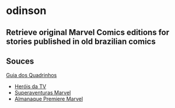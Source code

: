 # odinson

Retrieve original Marvel Comics editions for stories published in old brazilian comics
---

## Souces

[Guia dos Quadrinhos](http://www.guiadosquadrinhos.com/)
- [Heróis da TV](http://www.guiadosquadrinhos.com/edicao/herois-da-tv-2-serie-n-1/htv0302/6274)
- [Superaventuras Marvel](http://www.guiadosquadrinhos.com/edicao/superaventuras-marvel-n-1/sam0301/7927)
- [Almanaque Premiere Marvel](http://www.guiadosquadrinhos.com/edicao/almanaque-premiere-marvel-n-1/apm02001/18611)



